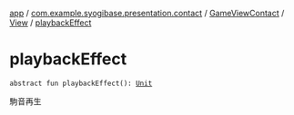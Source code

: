 [app](../../../index.md) / [com.example.syogibase.presentation.contact](../../index.md) / [GameViewContact](../index.md) / [View](index.md) / [playbackEffect](./playback-effect.md)

# playbackEffect

`abstract fun playbackEffect(): `[`Unit`](https://kotlinlang.org/api/latest/jvm/stdlib/kotlin/-unit/index.html)

駒音再生

